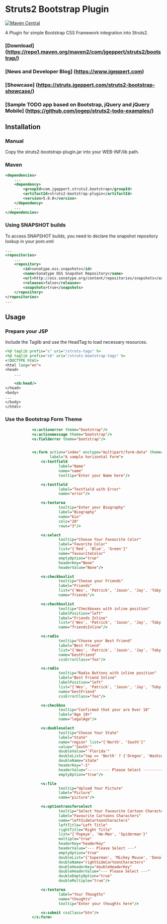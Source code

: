 # Struts2 Bootstrap Plugin

[![Maven Central](https://maven-badges.herokuapp.com/maven-central/com.jgeppert.struts2.bootstrap/struts2-bootstrap-plugin/badge.svg)](https://maven-badges.herokuapp.com/maven-central/com.jgeppert.struts2.bootstrap/struts2-bootstrap-plugin/)

A Plugin for simple Bootstrap CSS Framework integration into Struts2.

### [Download] (https://repo1.maven.org/maven2/com/jgeppert/struts2/bootstrap/)
### [News and Developer Blog] (https://www.jgeppert.com)
### [Showcase] (https://struts.jgeppert.com/struts2-bootstrap-showcase/)
### [Sample TODO app based on Bootstrap, jQuery and jQuery Mobile] (https://github.com/jogep/struts2-todo-examples/)

## Installation

### Manual
Copy the struts2-bootstrap-plugin.jar into your WEB-INF/lib path. 

### Maven

```xml
<dependencies>
    ...
    <dependency>
        <groupId>com.jgeppert.struts2.bootstrap</groupId>
        <artifactId>struts2-bootstrap-plugin</artifactId>
        <version>5.0.0</version>
    </dependency>
    ...
</dependencies>
```

### Using SNAPSHOT builds
To access SNAPSHOT builds, you need to declare the snapshot repository lookup in your pom.xml:
```xml
...
<repositories>
    ...
    <repository>
        <id>sonatype.oss.snapshots</id>
        <name>Sonatype OSS Snapshot Repository</name>
        <url>http://oss.sonatype.org/content/repositories/snapshots</url>
        <releases>false</releases>
        <snapshots>true</snapshots>
    </repository>
</repositories>
...
```

## Usage

### Prepare your JSP

Include the Taglib and use the HeadTag to load necessary resources.

```jsp
<%@ taglib prefix="s" uri="/struts-tags" %>
<%@ taglib prefix="sb" uri="/struts-bootstrap-tags" %>
<!DOCTYPE html>
<html lang="en">
<head>
    ...

    <sb:head/>
</head>
<body>
...
</body>
</html>
```

### Use the Bootstrap Form Theme

```jsp
            <s:actionerror theme="bootstrap"/>
            <s:actionmessage theme="bootstrap"/>
            <s:fielderror theme="bootstrap"/>


            <s:form action="index" enctype="multipart/form-data" theme="bootstrap" cssClass="form-horizontal"
                    label="A sample horizontal Form">
                <s:textfield
                        label="Name"
                        name="name"
                        tooltip="Enter your Name here"/>

                <s:textfield
                        label="Textfield with Error"
                        name="error"/>

                <s:textarea
                        tooltip="Enter your Biography"
                        label="Biography"
                        name="bio"
                        cols="20"
                        rows="3"/>

                <s:select
                        tooltip="Choose Your Favourite Color"
                        label="Favorite Color"
                        list="{'Red', 'Blue', 'Green'}"
                        name="favouriteColor"
                        emptyOption="true"
                        headerKey="None"
                        headerValue="None"/>

                <s:checkboxlist
                        tooltip="Choose your Friends"
                        label="Friends"
                        list="{'Wes', 'Patrick', 'Jason', 'Jay', 'Toby', 'Rene'}"
                        name="friends"/>

                <s:checkboxlist
                        tooltip="Checkboxes with inline position"
                        labelPosition="left"
                        label="Friends Inline"
                        list="{'Wes', 'Patrick', 'Jason', 'Jay', 'Toby', 'Rene'}"
                        name="friendsInline"/>

                <s:radio
                        tooltip="Choose your Best Friend"
                        label="Best Friend"
                        list="{'Wes', 'Patrick', 'Jason', 'Jay', 'Toby', 'Rene'}"
                        name="bestFriend"
                        cssErrorClass="foo"/>

                <s:radio
                        tooltip="Radio Buttons with inline position"
                        label="Best Friend Inline"
                        labelPosition="left"
                        list="{'Wes', 'Patrick', 'Jason', 'Jay', 'Toby', 'Rene'}"
                        name="bestFriend"
                        cssErrorClass="foo"/>

                <s:checkbox
                        tooltip="Confirmed that your are Over 18"
                        label="Age 18+"
                        name="legalAge"/>

                <s:doubleselect
                        tooltip="Choose Your State"
                        label="State"
                        name="region" list="{'North', 'South'}"
                        value="'South'"
                        doubleValue="'Florida'"
                        doubleList="top == 'North' ? {'Oregon', 'Washington'} : {'Texas', 'Florida'}"
                        doubleName="state"
                        headerKey="-1"
                        headerValue="---------- Please Select ----------"
                        emptyOption="true"/>

                <s:file
                        tooltip="Upload Your Picture"
                        label="Picture"
                        name="picture"/>

                <s:optiontransferselect
                        tooltip="Select Your Favourite Cartoon Characters"
                        label="Favourite Cartoons Characters"
                        name="leftSideCartoonCharacters"
                        leftTitle="Left Title"
                        rightTitle="Right Title"
                        list="{'Popeye', 'He-Man', 'Spiderman'}"
                        multiple="true"
                        headerKey="headerKey"
                        headerValue="--- Please Select ---"
                        emptyOption="true"
                        doubleList="{'Superman', 'Mickey Mouse', 'Donald Duck'}"
                        doubleName="rightSideCartoonCharacters"
                        doubleHeaderKey="doubleHeaderKey"
                        doubleHeaderValue="--- Please Select ---"
                        doubleEmptyOption="true"
                        doubleMultiple="true"/>

                <s:textarea
                        label="Your Thougths"
                        name="thoughts"
                        tooltip="Enter your thoughts here"/>

                <s:submit cssClass="btn"/>
            </s:form>
```
